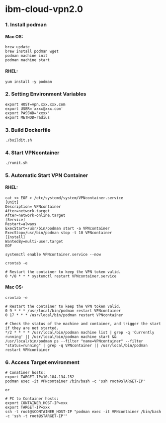 # ibm-cloud-vpn2.0

### 1. Install podman

#### Mac OS:
~~~
brew update
brew install podman wget
podman machine init
podman machine start
~~~

#### RHEL:
~~~
yum install -y podman
~~~

### 2. Setting Environment Variables

~~~
export HOST=vpn.xxx.xxx.com
export USER='xxxx@xxx.com'
export PASSWD='xxxx'
export METHOD=radius
~~~

### 3. Build Dockerfile

~~~
./buildit.sh
~~~

### 4. Start VPNcontainer

~~~
./runit.sh 
~~~


### 5. Automatic Start VPN Container

#### RHEL:
~~~
cat << EOF > /etc/systemd/system/VPNcontainer.service
[Unit]
Description= VPNcontainer
After=network.target
After=network-online.target
[Service]
Restart=always
ExecStart=/usr/bin/podman start -a VPNcontainer
ExecStop=/usr/bin/podman stop -t 10 VPNcontainer
[Install]
WantedBy=multi-user.target
EOF
~~~
~~~
systemctl enable VPNcontainer.service --now
~~~
~~~
crontab -e
~~~
~~~
# Restart the container to keep the VPN token valid.
0 */8 * * * systemctl restart VPNcontainer.service
~~~

#### Mac OS:
~~~
crontab -e
~~~
~~~
# Restart the container to keep the VPN token valid.
0 9 * * * /usr/local/bin/podman restart VPNcontainer
0 17 * * * /usr/local/bin/podman restart VPNcontainer

# Check the status of the machine and container, and trigger the start if they are not started.
*/2 * * * * /usr/local/bin/podman machine list | grep -q 'Currently running' || /usr/local/bin/podman machine start && /usr/local/bin/podman ps --filter "name=VPNcontainer" --filter "status=running" | grep -q VPNcontainer || /usr/local/bin/podman restart VPNcontainer
~~~


### 6. Access Target environment
~~~
# Conatiner hosts:
export TARGET-IP=10.184.134.152
podman exec -it VPNcontainer /bin/bash -c 'ssh root@$TARGET-IP'

or

# PC to Container hosts:
export CONTAINER_HOST-IP=xxx
export TARGET-IP=xxx
ssh -t root@$CONTAINER_HOST-IP "podman exec -it VPNcontainer /bin/bash -c 'ssh -t root@$TARGET-IP'"
~~~


